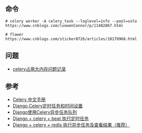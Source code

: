 ## 命令

```
# celery worker -A celery_task --loglevel=info --pool=solo
https://www.cnblogs.com/luowenConnor/p/11482867.html

# flower
https://www.cnblogs.com/sticker0726/articles/10170968.html
```

## 问题

- [celery占用大内存问题记录](https://blog.csdn.net/bbhe_work/article/details/81063933)

## 参考

- [Celery 中文手册](https://www.celerycn.io/)
- [Django Celery定时任务和时间设置](https://yshblog.com/blog/164)
- [Django使用Celery异步任务队列](https://www.cnblogs.com/StitchSun/p/8552488.html)
- [Django + celery + beat 执行定时任务](http://zhuoqun.info/article/203/)
- [Django + celery + redis 执行异步任务及查看结果（推荐）](http://zhuoqun.info/article/200/)